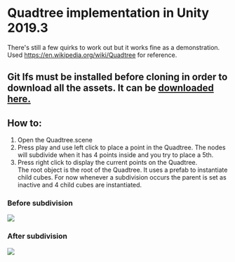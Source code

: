 # Quadtree implementation in Unity 2019.3
There's still a few quirks to work out but it works fine as a demonstration. Used https://en.wikipedia.org/wiki/Quadtree for reference.  
## **Git lfs must be installed before cloning in order to download all the assets.** It can be [downloaded here.](https://git-lfs.github.com/)
## How to:
1. Open the Quadtree.scene
2. Press play and use left click to place a point in the Quadtree. The nodes will subdivide when it has 4 points inside and you try to place a 5th.  
3. Press right click to display the current points on the Quadtree.  
The root object is the root of the Quadtree. It uses a prefab to instantiate child cubes. For now whenever a subdivision occurs the parent is set as inactive and 4 child cubes are instantiated.

### Before subdivision 
![](./img/initial.png)
### After subdivision  
![](./img/subdivide.png)
